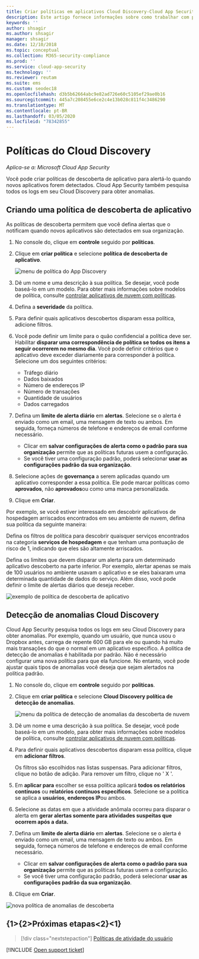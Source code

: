 ```yaml
---
title: Criar políticas em aplicativos Cloud Discovery-Cloud App Security | Microsoft Docs
description: Este artigo fornece informações sobre como trabalhar com políticas de Cloud Discovery.
keywords: ''
author: shsagir
ms.author: shsagir
manager: shsagir
ms.date: 12/10/2018
ms.topic: conceptual
ms.collection: M365-security-compliance
ms.prod: ''
ms.service: cloud-app-security
ms.technology: ''
ms.reviewer: reutam
ms.suite: ems
ms.custom: seodec18
ms.openlocfilehash: d3b5b62664abc9e82ad726e60c5105ef29ae0b16
ms.sourcegitcommit: 445a7c208455e6ce2c4e13b028c811f4c3486290
ms.translationtype: MT
ms.contentlocale: pt-BR
ms.lasthandoff: 03/05/2020
ms.locfileid: "78342855"
---
```

# <a name="cloud-discovery-policies"></a>Políticas do Cloud Discovery

*Aplica-se a: Microsoft Cloud App Security*

Você pode criar políticas de descoberta de aplicativo para alertá-lo quando novos aplicativos forem detectados. Cloud App Security também pesquisa todos os logs em seu Cloud Discovery para obter anomalias.

## <a name="creating-an-app-discovery-policy"></a>Criando uma política de descoberta de aplicativo

As políticas de descoberta permitem que você defina alertas que o notificam quando novos aplicativos são detectados em sua organização.

1. No console do, clique em **controle** seguido por **políticas**.

2. Clique em **criar política** e selecione **política de descoberta de aplicativo**.

    ![menu de política do App Discovery](media/app-discovery-policy-menu.png "menu de política do App Discovery")

3. Dê um nome e uma descrição à sua política. Se desejar, você pode baseá-lo em um modelo. Para obter mais informações sobre modelos de política, consulte [controlar aplicativos de nuvem com políticas](control-cloud-apps-with-policies.md).

4. Defina a **severidade** da política.

5. Para definir quais aplicativos descobertos disparam essa política, adicione filtros.

6. Você pode definir um limite para o quão confidencial a política deve ser. Habilitar **disparar uma correspondência de política se todos os itens a seguir ocorrerem no mesmo dia**. Você pode definir critérios que o aplicativo deve exceder diariamente para corresponder à política. Selecione um dos seguintes critérios:
    - Tráfego diário
    - Dados baixados
    - Número de endereços IP
    - Número de transações
    - Quantidade de usuários
    - Dados carregados

7. Defina um **limite de alerta diário** em **alertas**. Selecione se o alerta é enviado como um email, uma mensagem de texto ou ambos. Em seguida, forneça números de telefone e endereços de email conforme necessário.
    - Clicar em **salvar configurações de alerta como o padrão para sua organização** permite que as políticas futuras usem a configuração.
    - Se você tiver uma configuração padrão, poderá selecionar **usar as configurações padrão da sua organização**.

8. Selecione ações de **governança** a serem aplicadas quando um aplicativo corresponder a essa política. Ele pode marcar políticas como **aprovados**, não **aprovados**ou como uma marca personalizada.

9. Clique em **Criar**.

Por exemplo, se você estiver interessado em descobrir aplicativos de hospedagem arriscados encontrados em seu ambiente de nuvem, defina sua política da seguinte maneira:

Defina os filtros de política para descobrir quaisquer serviços encontrados na categoria **serviços de hospedagem** e que tenham uma pontuação de risco de 1, indicando que eles são altamente arriscados.

 Defina os limites que devem disparar um alerta para um determinado aplicativo descoberto na parte inferior. Por exemplo, alertar apenas se mais de 100 usuários no ambiente usavam o aplicativo e se eles baixaram uma determinada quantidade de dados do serviço.
Além disso, você pode definir o limite de alertas diários que deseja receber.

![exemplo de política de descoberta de aplicativo](media/app-discovery-policy-example.png "exemplo de política de descoberta de aplicativo")

## <a name="cloud-discovery-anomaly-detection"></a>Detecção de anomalias Cloud Discovery

Cloud App Security pesquisa todos os logs em seu Cloud Discovery para obter anomalias. Por exemplo, quando um usuário, que nunca usou o Dropbox antes, carrega de repente 600 GB para ele ou quando há muito mais transações do que o normal em um aplicativo específico. A política de detecção de anomalias é habilitada por padrão. Não é necessário configurar uma nova política para que ela funcione. No entanto, você pode ajustar quais tipos de anomalias você deseja que sejam alertados na política padrão.

1. No console do, clique em **controle** seguido por **políticas**.

2. Clique em **criar política** e selecione **Cloud Discovery política de detecção de anomalias**.

    ![menu da política de detecção de anomalias da descoberta de nuvem](media/cloud-discovery-anomaly-detection-policy-menu.png "menu da política de detecção de anomalias da descoberta de nuvem")

3. Dê um nome e uma descrição à sua política. Se desejar, você pode baseá-lo em um modelo, para obter mais informações sobre modelos de política, consulte [controlar aplicativos de nuvem com políticas](control-cloud-apps-with-policies.md).

4. Para definir quais aplicativos descobertos disparam essa política, clique em **adicionar filtros**.

    Os filtros são escolhidos nas listas suspensas. Para adicionar filtros, clique no botão de adição. Para remover um filtro, clique no ' X '.

5. Em **aplicar para** escolher se essa política aplicará **todos os relatórios contínuos** ou **relatórios contínuos específicos**. Selecione se a política se aplica a **usuários**, **endereços IP**ou ambos.

6. Selecione as datas em que a atividade anômala ocorreu para disparar o alerta em **gerar alertas somente para atividades suspeitas que ocorrem após a data.**

7. Defina um **limite de alerta diário** em **alertas**. Selecione se o alerta é enviado como um email, uma mensagem de texto ou ambos. Em seguida, forneça números de telefone e endereços de email conforme necessário.
    - Clicar em **salvar configurações de alerta como o padrão para sua organização** permite que as políticas futuras usem a configuração.
    - Se você tiver uma configuração padrão, poderá selecionar **usar as configurações padrão da sua organização**.

8. Clique em **Criar**.

![nova política de anomalias de descoberta](media/new-discovery-anomaly-policy.png "nova política de anomalias de descoberta")

## <a name="next-steps"></a>{1&gt;{2&gt;Próximas etapas&lt;2}&lt;1}

> [!div class="nextstepaction"]
> [Políticas de atividade do usuário](user-activity-policies.md)

[!INCLUDE [Open support ticket](includes/support.md)]
